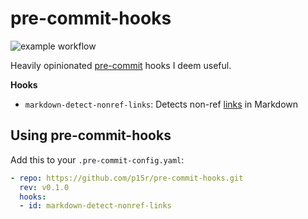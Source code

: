 # pre-commit-hooks
![example workflow][gh_badge]

Heavily opinionated [pre-commit][precommit] hooks I deem useful.

**Hooks**
- `markdown-detect-nonref-links`: Detects non-ref [links][mdlinks] in Markdown

## Using pre-commit-hooks
Add this to your `.pre-commit-config.yaml`:
```yaml
- repo: https://github.com/p15r/pre-commit-hooks.git
  rev: v0.1.0
  hooks:
  - id: markdown-detect-nonref-links
```

[gh_badge]: https://github.com/p15r/pre-commit-hooks/actions/workflows/check.yml/badge.svg
[precommit]: https://pre-commit.com/
[mdlinks]: https://daringfireball.net/projects/markdown/syntax#link
